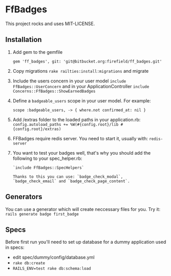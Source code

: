 # FfBadges #

This project rocks and uses MIT-LICENSE.


## Installation ##

1. Add gem to the gemfile 

    `gem 'ff_badges', git: 'git@bitbucket.org:firefield/ff_badges.git'`

2. Copy migrations `rake railties:install:migrations` and migrate
3. Include the users concern in your user model `include FfBadges::UserConcern` and in your ApplicationController `include Concerns::FfBadges::ShowEarnedBadges`
4. Define a `badgeable_users` scope in your user model. For example: 

    `scope :badgeable_users, -> { where.not confirmed_at: nil }`

5. Add /extras folder to the loaded paths in your application.rb:
   `config.autoload_paths += %W(#{config.root}/lib #{config.root}/extras)`
6. FFBadges require redis server. You need to start it, usually with: `redis-server`
7. You want to test your badges well, that's why you should add the following to your spec_helper.rb:

       `include FfBadges::SpecHelpers`

       Thanks to this you can use: `badge_check_modal`, `badge_check_email` and `badge_check_page_content`.


## Generators ##

You can use a generator which will create neccessary files for you.
Try it: `rails generate badge first_badge`

## Specs ##

Before first run you'll need to set up database for a dummy application used in specs:

* edit spec/dummy/config/database.yml
* `rake db:create`
* `RAILS_ENV=test rake db:schema:load`